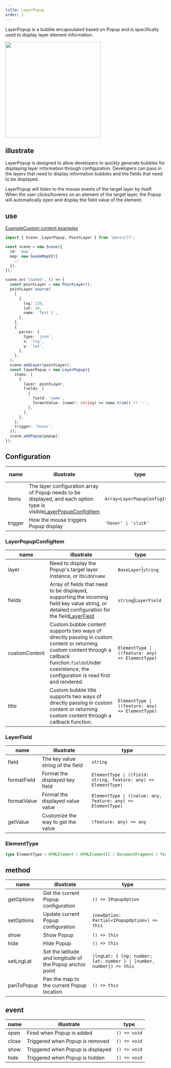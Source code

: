 ```yaml
---
title: LayerPopup
order: 1
---
```


LayerPopup is a bubble encapsulated based on Popup and is specifically used to display layer element information.

<img src="https://gw.alipayobjects.com/mdn/rms_816329/afts/img/A*HC6BT6v3YRIAAAAAAAAAAAAAARQnAQ" width="300"/>

## illustrate

LayerPopup is designed to allow developers to quickly generate bubbles for displaying layer information through configuration. Developers can pass in the layers that need to display information bubbles and the fields that need to be displayed.

LayerPopup will listen to the mouse events of the target layer by itself. When the user clicks/hoveres on an element of the target layer, the Popup will automatically open and display the field value of the element.

## use

[Example](/examples/component/popup#layerpopup)[Custom content examples](/zh/examples/component/popup/#customContent)

```ts
import { Scene, LayerPopup, PointLayer } from '@antv/l7';

const scene = new Scene({
  id: 'map',
  map: new GaodeMapV2({
    // ...
  }),
});

scene.on('loaded', () => {
  const pointLayer = new PointLayer();
  pointLayer.source(
    [
      {
        lng: 120,
        lat: 30,
        name: 'Test 1',
      },
    ],
    {
      parser: {
        type: 'json',
        x: 'lng',
        y: 'lat',
      },
    },
  );
  scene.addLayer(pointLayer);
  const layerPopup = new LayerPopup({
    items: [
      {
        layer: pointLayer,
        fields: [
          {
            field: 'name',
            formatValue: (name?: string) => name.trim() ?? '-',
          },
        ],
      },
    ],
    trigger: 'hover',
  });
  scene.addPopup(popup);
});
```

## Configuration

| name    | illustrate                                                                                                                                 | type                          | default value |
| ------- | ------------------------------------------------------------------------------------------------------------------------------------------ | ----------------------------- | ------------- |
| items   | The layer configuration array of Popup needs to be displayed, and each option type is visible[LayerPopupConfigItem](#layerpopupconfigitem) | `Array<LayerPopupConfigItem>` | `[]`          |
| trigger | How the mouse triggers Popup display                                                                                                       | `'hover' \| 'click'`          | `'hover'`     |

### LayerPopupConfigItem

| name          | illustrate                                                                                                                                                                                                     | type                                             |
| ------------- | -------------------------------------------------------------------------------------------------------------------------------------------------------------------------------------------------------------- | ------------------------------------------------ |
| layer         | Need to display the Popup's target layer instance, or its`id`or`name`                                                                                                                                          | `BaseLayer`\|`string`                            |
| fields        | Array of fields that need to be displayed, supporting the incoming field key value string, or detailed configuration for the field[LayerField](#layerfield)                                                    | `string`\|`LayerField`                           |
| customContent | Custom bubble content supports two ways of directly passing in custom content or returning custom content through a callback function.`fields`Under coexistence, the configuration is read first and rendered. | `ElementType \| ((feature: any) => ElementType)` |
| title         | Custom bubble title supports two ways of directly passing in custom content or returning custom content through a callback function.                                                                           | `ElementType \| ((feature: any) => ElementType)` |

### LayerField

| name        | illustrate                         | type                                                            |
| ----------- | ---------------------------------- | --------------------------------------------------------------- |
| field       | The key value string of the field  | `string`                                                        |
| formatField | Format the displayed key field     | `ElementType \| ((field: string, feature: any) => ElementType)` |
| formatValue | Format the displayed value value   | `ElementType \| ((value: any, feature: any) => ElementType)`    |
| getValue    | Customize the way to get the value | `(feature: any) => any`                                         |

### ElementType

```ts
type ElementType = HTMLElement | HTMLElement[] | DocumentFragment | Text | string;
```

## method

| name       | illustrate                                               | type                                                                 |
| ---------- | -------------------------------------------------------- | -------------------------------------------------------------------- |
| getOptions | Get the current Popup configuration                      | `() => IPopupOption`                                                 |
| setOptions | Update current Popup configuration                       | `(newOption: Partial<IPopupOption>) => this`                         |
| show       | Show Popup                                               | `() => this`                                                         |
| hide       | Hide Popup                                               | `() => this`                                                         |
| setLngLat  | Set the latitude and longitude of the Popup anchor point | `(lngLat: { lng: number; lat: number } \| [number, number]) => this` |
| panToPopup | Pan the map to the current Popup location                | `() => this`                                                         |

## event

| name  | illustrate                        | type         |
| ----- | --------------------------------- | ------------ |
| open  | Fired when Popup is added         | `() => void` |
| close | Triggered when Popup is removed   | `() => void` |
| show  | Triggered when Popup is displayed | `() => void` |
| hide  | Triggered when Popup is hidden    | `() => void` |
